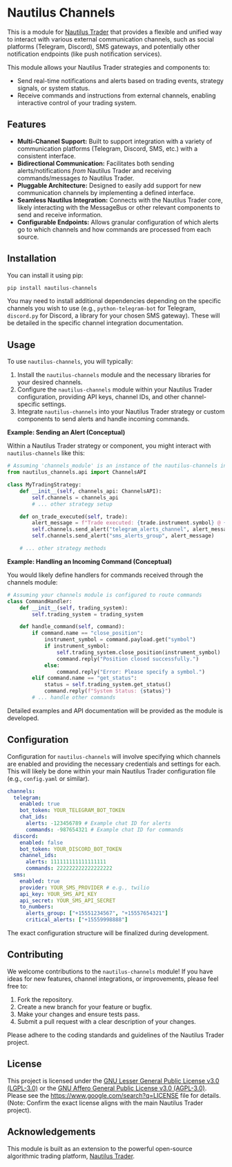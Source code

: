 # Nautilus Channels

This is a module for [Nautilus Trader](https://nautilustrader.io/) that provides a flexible and unified way to interact with various external communication channels, such as social platforms (Telegram, Discord), SMS gateways, and potentially other notification endpoints (like push notification services).

This module allows your Nautilus Trader strategies and components to:

* Send real-time notifications and alerts based on trading events, strategy signals, or system status.
* Receive commands and instructions from external channels, enabling interactive control of your trading system.


## Features

* **Multi-Channel Support:** Built to support integration with a variety of communication platforms (Telegram, Discord, SMS, etc.) with a consistent interface.
* **Bidirectional Communication:** Facilitates both sending alerts/notifications *from* Nautilus Trader and receiving commands/messages *to* Nautilus Trader.
* **Pluggable Architecture:** Designed to easily add support for new communication channels by implementing a defined interface.
* **Seamless Nautilus Integration:** Connects with the Nautilus Trader core, likely interacting with the MessageBus or other relevant components to send and receive information.
* **Configurable Endpoints:** Allows granular configuration of which alerts go to which channels and how commands are processed from each source.

## Installation

You can install it using pip:

```bash
pip install nautilus-channels
```

You may need to install additional dependencies depending on the specific channels you wish to use (e.g., `python-telegram-bot` for Telegram, `discord.py` for Discord, a library for your chosen SMS gateway). These will be detailed in the specific channel integration documentation.

## Usage

To use `nautilus-channels`, you will typically:

1.  Install the `nautilus-channels` module and the necessary libraries for your desired channels.
2.  Configure the `nautilus-channels` module within your Nautilus Trader configuration, providing API keys, channel IDs, and other channel-specific settings.
3.  Integrate `nautilus-channels` into your Nautilus Trader strategy or custom components to send alerts and handle incoming commands.

**Example: Sending an Alert (Conceptual)**

Within a Nautilus Trader strategy or component, you might interact with `nautilus-channels` like this:

```python
# Assuming 'channels_module' is an instance of the nautilus-channels interface
from nautilus_channels.api import ChannelsAPI

class MyTradingStrategy:
    def __init__(self, channels_api: ChannelsAPI):
        self.channels = channels_api
        # ... other strategy setup

    def on_trade_executed(self, trade):
        alert_message = f"Trade executed: {trade.instrument.symbol} @ {trade.price}"
        self.channels.send_alert("telegram_alerts_channel", alert_message)
        self.channels.send_alert("sms_alerts_group", alert_message)

    # ... other strategy methods
```

**Example: Handling an Incoming Command (Conceptual)**

You would likely define handlers for commands received through the channels module:

```python
# Assuming your channels module is configured to route commands
class CommandHandler:
    def __init__(self, trading_system):
        self.trading_system = trading_system

    def handle_command(self, command):
        if command.name == "close_position":
            instrument_symbol = command.payload.get("symbol")
            if instrument_symbol:
                self.trading_system.close_position(instrument_symbol)
                command.reply("Position closed successfully.")
            else:
                command.reply("Error: Please specify a symbol.")
        elif command.name == "get_status":
            status = self.trading_system.get_status()
            command.reply(f"System Status: {status}")
        # ... handle other commands
```

Detailed examples and API documentation will be provided as the module is developed.

## Configuration

Configuration for `nautilus-channels` will involve specifying which channels are enabled and providing the necessary credentials and settings for each. This will likely be done within your main Nautilus Trader configuration file (e.g., `config.yaml` or similar).

```yaml
channels:
  telegram:
    enabled: true
    bot_token: YOUR_TELEGRAM_BOT_TOKEN
    chat_ids:
      alerts: -123456789 # Example chat ID for alerts
      commands: -987654321 # Example chat ID for commands
  discord:
    enabled: false
    bot_token: YOUR_DISCORD_BOT_TOKEN
    channel_ids:
      alerts: 111111111111111111
      commands: 222222222222222222
  sms:
    enabled: true
    provider: YOUR_SMS_PROVIDER # e.g., twilio
    api_key: YOUR_SMS_API_KEY
    api_secret: YOUR_SMS_API_SECRET
    to_numbers:
      alerts_group: ["+15551234567", "+15557654321"]
      critical_alerts: ["+15559998888"]
```

The exact configuration structure will be finalized during development.

## Contributing

We welcome contributions to the `nautilus-channels` module\! If you have ideas for new features, channel integrations, or improvements, please feel free to:

1.  Fork the repository.
2.  Create a new branch for your feature or bugfix.
3.  Make your changes and ensure tests pass.
4.  Submit a pull request with a clear description of your changes.

Please adhere to the coding standards and guidelines of the Nautilus Trader project.

## License

This project is licensed under the [GNU Lesser General Public License v3.0 (LGPL-3.0)](https://www.google.com/search?q=LICENSE) or the [GNU Affero General Public License v3.0 (AGPL-3.0)](https://www.google.com/search?q=LICENSE). Please see the https://www.google.com/search?q=LICENSE file for details. (Note: Confirm the exact license aligns with the main Nautilus Trader project).

## Acknowledgements

This module is built as an extension to the powerful open-source algorithmic trading platform, [Nautilus Trader](https://nautilustrader.io/).


